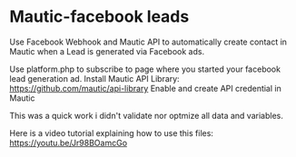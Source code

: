 # Mautic-facebook leads
Use Facebook Webhook and Mautic API to automatically create contact in Mautic when a Lead is generated via Facebook ads.

Use platform.php to subscribe to page where you started your facebook lead generation ad.
Install Mautic API Library: https://github.com/mautic/api-library
Enable and create API credential in Mautic 

This was a quick work i didn't validate nor optmize all data and variables.

Here is a video tutorial explaining how to use this files: https://youtu.be/Jr98BOamcGo
